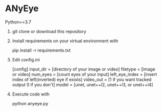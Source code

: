 # ANyEye

Python==3.7

1. git clone or download this repository

2. Install requirements on your virtual environment with

    pip install -r requirements.txt

3. Edit config.ini

    [config]
    input_dir = [directory of your image or video]
    filetype = [image or video]
    num_eyes = [count eyes of your input]
    left_eye_index = [insert index of left(inverted) eye if exists]
    video_out = [1 if you want tracked output 0 if you don't]
    model = [unet, unet++l2, unet++l3, or unet++l4]

4. Execute code with

    python anyeye.py

